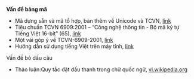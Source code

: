 **Vấn đề bảng mã**

* Mã dựng sẵn và mã tổ hợp, bàn thêm về Unicode và TCVN, [link](http://www.pcworld.com.vn/articles/game/chuyen-muc/2004/01/1185069/ma-dung-san-va-ma-to-hop-ban-them-ve-unicode-va-tcvn/?utm_source=ar-related&utm_medium=referral&utm_campaign=relatednews)
* Tiêu chuẩn TCVN 6909:2001 – “Công nghệ thông tin - Bộ mã ký tự Tiếng Việt 16-bít” (65), [link](http://aita.gov.vn/tin-tuc/1876/tieu-chuan-tcvn-69092001-%E2%80%93-%E2%80%9Ccong-nghe-thong-tin-bo-ma-ky-tu-tieng-viet-16-bit%E2%80%9D-65)
* Một vài góp ý về TCVN-6909-2001, [link](http://www.pcworld.com.vn/articles/game/chuyen-muc/2004/01/1185068/mot-vai-gop-y-ve-tcvn-6909-2001/)
* Hướng dẫn sử dụng tiếng Việt trên máy tính, [link](http://khoahocviet.info/meresci/files/unicode.pdf)

Vấn đề bỏ dấu câu

* Thảo luận:Quy tắc đặt dấu thanh trong chữ quốc ngữ, [vi.wikipedia.org](https://vi.wikipedia.org/wiki/Th%E1%BA%A3o_lu%E1%BA%ADn:Quy_t%E1%BA%AFc_%C4%91%E1%BA%B7t_d%E1%BA%A5u_thanh_trong_ch%E1%BB%AF_qu%E1%BB%91c_ng%E1%BB%AF)